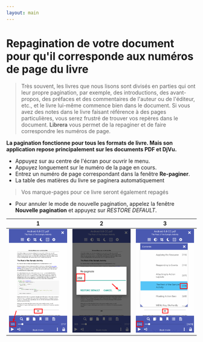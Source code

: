 ```yaml
---
layout: main
---
```


# Repagination de votre document pour qu'il corresponde aux numéros de page du livre

> Très souvent, les livres que nous lisons sont divisés en parties qui ont leur propre pagination, par exemple, des introductions, des avant-propos, des préfaces et des commentaires de l'auteur ou de l'éditeur, etc., et le livre lui-même commence bien dans le document. Si vous avez des notes dans le livre faisant référence à des pages particulières, vous serez frustré de trouver vos repères dans le document. **Librera** vous permet de la repaginer et de faire correspondre les numéros de page.

**La pagination fonctionne pour tous les formats de livre. Mais son application repose principalement sur les documents PDF et DjVu.**

* Appuyez sur au centre de l'écran pour ouvrir le menu.
* Appuyez longuement sur le numéro de la page en cours.
* Entrez un numéro de page correspondant dans la fenêtre **Re-paginer**.
* La table des matières du livre se paginera automatiquement

> Vos marque-pages pour ce livre seront également repagés

* Pour annuler le mode de nouvelle pagination, appelez la fenêtre **Nouvelle pagination** et appuyez sur _RESTORE DEFAULT_.

|1|2|3|
|-|-|-|
|![](1.png)|![](2.png)|![](3.png)|
